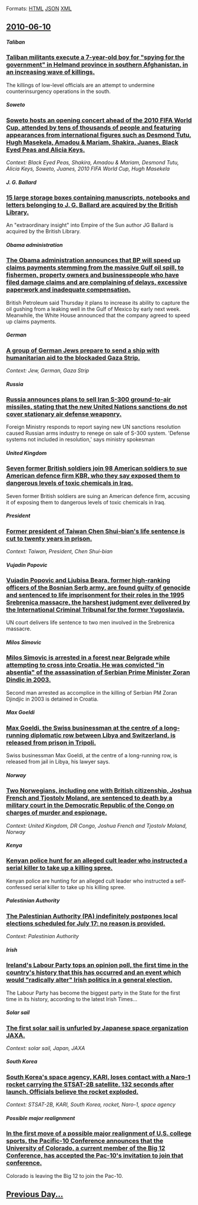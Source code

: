 
Formats: [HTML](2010/06/10/index.html)  [JSON](2010/06/10/index.json)  [XML](2010/06/10/index.xml)  

## [2010-06-10](/news/2010/06/10/index.md)

##### Taliban
### [Taliban militants execute a 7-year-old boy for "spying for the government" in Helmand province in southern Afghanistan, in an increasing wave of killings. ](/news/2010/06/10/taliban-militants-execute-a-7-year-old-boy-for-spying-for-the-government-in-helmand-province-in-southern-afghanistan-in-an-increasing-wav.md)
The killings of low-level officials are an attempt to undermine counterinsurgency operations in the south. 

##### Soweto
### [Soweto hosts an opening concert ahead of the 2010 FIFA World Cup, attended by tens of thousands of people and featuring appearances from international figures such as Desmond Tutu, Hugh Masekela, Amadou & Mariam, Shakira, Juanes, Black Eyed Peas and Alicia Keys. ](/news/2010/06/10/soweto-hosts-an-opening-concert-ahead-of-the-2010-fifa-world-cup-attended-by-tens-of-thousands-of-people-and-featuring-appearances-from-int.md)
_Context: Black Eyed Peas, Shakira, Amadou & Mariam, Desmond Tutu, Alicia Keys, Soweto, Juanes, 2010 FIFA World Cup, Hugh Masekela_

##### J. G. Ballard
### [15 large storage boxes containing manuscripts, notebooks and letters belonging to J. G. Ballard are acquired by the British Library. ](/news/2010/06/10/15-large-storage-boxes-containing-manuscripts-notebooks-and-letters-belonging-to-j-g-ballard-are-acquired-by-the-british-library.md)
An &quot;extraordinary insight&quot; into Empire of the Sun author JG Ballard is acquired by the British Library.

##### Obama administration
### [The Obama administration announces that BP will speed up claims payments stemming from the massive Gulf oil spill, to fishermen, property owners and businesspeople who have filed damage claims and are complaining of delays, excessive paperwork and inadequate compensation. ](/news/2010/06/10/the-obama-administration-announces-that-bp-will-speed-up-claims-payments-stemming-from-the-massive-gulf-oil-spill-to-fishermen-property-ow.md)
British Petroleum said Thursday it plans to increase its ability to capture the oil gushing from a leaking well in the Gulf of Mexico by early next week. Meanwhile, the White House announced that the company agreed to speed up claims payments.

##### German
### [A group of German Jews prepare to send a ship with humanitarian aid to the blockaded Gaza Strip. ](/news/2010/06/10/a-group-of-german-jews-prepare-to-send-a-ship-with-humanitarian-aid-to-the-blockaded-gaza-strip.md)
_Context: Jew, German, Gaza Strip_

##### Russia
### [Russia announces plans to sell Iran S-300 ground-to-air missiles, stating that the new United Nations sanctions do not cover stationary air defense weaponry. ](/news/2010/06/10/russia-announces-plans-to-sell-iran-s-300-ground-to-air-missiles-stating-that-the-new-united-nations-sanctions-do-not-cover-stationary-air.md)
Foreign Ministry responds to report saying new UN sanctions resolution caused Russian arms industry to renege on sale of S-300 system. &#39;Defense systems not included in resolution,&#39; says ministry spokesman

##### United Kingdom
### [Seven former British soldiers join 98 American soldiers to sue American defence firm KBR, who they say exposed them to dangerous levels of toxic chemicals in Iraq. ](/news/2010/06/10/seven-former-british-soldiers-join-98-american-soldiers-to-sue-american-defence-firm-kbr-who-they-say-exposed-them-to-dangerous-levels-of-t.md)
Seven former British soldiers are suing an American defence firm, accusing it of exposing them to dangerous levels of toxic chemicals in Iraq.

##### President
### [Former president of Taiwan Chen Shui-bian's life sentence is cut to twenty years in prison. ](/news/2010/06/10/former-president-of-taiwan-chen-shui-bian-s-life-sentence-is-cut-to-twenty-years-in-prison.md)
_Context: Taiwan, President, Chen Shui-bian_

##### Vujadin Popovic
### [Vujadin Popovic and Ljubisa Beara, former high-ranking officers of the Bosnian Serb army, are found guilty of genocide and sentenced to life imprisonment for their roles in the 1995 Srebrenica massacre, the harshest judgment ever delivered by the International Criminal Tribunal for the former Yugoslavia. ](/news/2010/06/10/vujadin-popovia-and-ljubia-a-beara-former-high-ranking-officers-of-the-bosnian-serb-army-are-found-guilty-of-genocide-and-sentenced-to-li.md)
UN court delivers life sentence to two men involved in the Srebrenica massacre.

##### Milos Simovic
### [Milos Simovic is arrested in a forest near Belgrade while attempting to cross into Croatia. He was convicted "in absentia" of the assassination of Serbian Prime Minister Zoran Dindic in 2003. ](/news/2010/06/10/miloa-simovia-is-arrested-in-a-forest-near-belgrade-while-attempting-to-cross-into-croatia-he-was-convicted-in-absentia-of-the-assassin.md)
Second man arrested as accomplice in the killing of Serbian PM Zoran Djindjic in 2003 is detained in Croatia.

##### Max Goeldi
### [Max Goeldi, the Swiss businessman at the centre of a long-running diplomatic row between Libya and Switzerland, is released from prison in Tripoli. ](/news/2010/06/10/max-goeldi-the-swiss-businessman-at-the-centre-of-a-long-running-diplomatic-row-between-libya-and-switzerland-is-released-from-prison-in-t.md)
Swiss businessman Max Goeldi, at the centre of a long-running row, is released from jail in Libya, his lawyer says.

##### Norway
### [Two Norwegians, including one with British citizenship, Joshua French and Tjostolv Moland, are sentenced to death by a military court in the Democratic Republic of the Congo on charges of murder and espionage. ](/news/2010/06/10/two-norwegians-including-one-with-british-citizenship-joshua-french-and-tjostolv-moland-are-sentenced-to-death-by-a-military-court-in-the.md)
_Context: United Kingdom, DR Congo, Joshua French and Tjostolv Moland, Norway_

##### Kenya
### [Kenyan police hunt for an alleged cult leader who instructed a serial killer to take up a killing spree. ](/news/2010/06/10/kenyan-police-hunt-for-an-alleged-cult-leader-who-instructed-a-serial-killer-to-take-up-a-killing-spree.md)
Kenyan police are hunting for an alleged cult leader who instructed a self-confessed serial killer to take up his killing spree.

##### Palestinian Authority
### [The Palestinian Authority (PA) indefinitely postpones local elections scheduled for July 17: no reason is provided. ](/news/2010/06/10/the-palestinian-authority-pa-indefinitely-postpones-local-elections-scheduled-for-july-17-no-reason-is-provided.md)
_Context: Palestinian Authority_

##### Irish
### [Ireland's Labour Party tops an opinion poll, the first time in the country's history that this has occurred and an event which would "radically alter" Irish politics in a general election. ](/news/2010/06/10/ireland-s-labour-party-tops-an-opinion-poll-the-first-time-in-the-country-s-history-that-this-has-occurred-and-an-event-which-would-radica.md)
The Labour Party has become the biggest party in the State for the first time in its history, according to the latest Irish Times&hellip;

##### Solar sail
### [The first solar sail is unfurled by Japanese space organization JAXA. ](/news/2010/06/10/the-first-solar-sail-is-unfurled-by-japanese-space-organization-jaxa.md)
_Context: solar sail, Japan, JAXA_

##### South Korea
### [South Korea's space agency, KARI, loses contact with a Naro-1 rocket carrying the STSAT-2B satellite, 132 seconds after launch. Officials believe the rocket exploded. ](/news/2010/06/10/south-korea-s-space-agency-kari-loses-contact-with-a-naro-1-rocket-carrying-the-stsat-2b-satellite-132-seconds-after-launch-officials-be.md)
_Context: STSAT-2B, KARI, South Korea, rocket, Naro-1, space agency_

##### Possible major realignment
### [In the first move of a possible major realignment of U.S. college sports, the Pacific-10 Conference announces that the University of Colorado, a current member of the Big 12 Conference, has accepted the Pac-10's invitation to join that conference. ](/news/2010/06/10/in-the-first-move-of-a-possible-major-realignment-of-u-s-college-sports-the-pacific-10-conference-announces-that-the-university-of-colorad.md)
Colorado is leaving the Big 12 to join the Pac-10.

## [Previous Day...](/news/2010/06/9/index.md)

